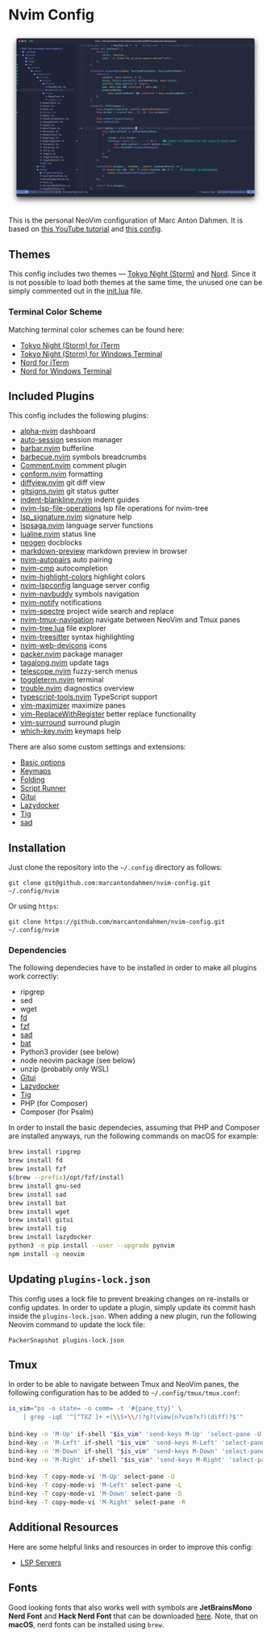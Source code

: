 # Nvim Config

![](images/editor-tokyonight.png)

This is the personal NeoVim configuration of Marc Anton Dahmen.
It is based on [this YouTube tutorial](https://www.youtube.com/watch?v=vdn_pKJUda8)
and [this config](https://github.com/josean-dev/dev-environment-files/tree/main/.config/nvim).

## Themes

This config includes two themes &mdash; [Tokyo Night (Storm)](https://github.com/folke/tokyonight.nvim)
and [Nord](https://github.com/gbprod/nord.nvim). Since it is not possible to load both themes at the same time,
the unused one can be simply commented out in the [init.lua](init.lua) file.

### Terminal Color Scheme

Matching terminal color schemes can be found here:

-   [Tokyo Night (Storm) for iTerm](https://github.com/folke/tokyonight.nvim/blob/main/extras/iterm/tokyonight_storm.itermcolors)
-   [Tokyo Night (Storm) for Windows Terminal](https://github.com/folke/tokyonight.nvim/blob/main/extras/windows_terminal/tokyonight_storm.json)
-   [Nord for iTerm](https://github.com/nordtheme/iterm2)
-   [Nord for Windows Terminal](https://compiledexperience.com/blog/posts/windows-terminal-nord)

## Included Plugins

This config includes the following plugins:

-   [alpha-nvim](https://github.com/goolord/alpha-nvim) dashboard
-   [auto-session](https://github.com/rmagatti/auto-session/) session manager
-   [barbar.nvim](https://github.com/romgrk/barbar.nvim) bufferline
-   [barbecue.nvim](https://github.com/utilyre/barbecue.nvim) symbols breadcrumbs
-   [Comment.nvim](https://github.com/numToStr/Comment.nvim) comment plugin
-   [conform.nvim](https://github.com/stevearc/conform.nvim) formatting
-   [diffview.nvim](https://github.com/sindrets/diffview.nvim) git diff view
-   [gitsigns.nvim](https://github.com/lewis6991/gitsigns.nvim) git status gutter
-   [indent-blankline.nvim](https://github.com/lukas-reineke/indent-blankline.nvim) indent guides
-   [nvim-lsp-file-operations](https://github.com/antosha417/nvim-lsp-file-operations) lsp file operations for nvim-tree
-   [lsp_signature.nvim](https://github.com/ray-x/lsp_signature.nvim) signature help
-   [lspsaga.nvim](https://github.com/glepnir/lspsaga.nvim) language server functions
-   [lualine.nvim](https://github.com/nvim-lualine/lualine.nvim) status line
-   [neogen](https://github.com/danymat/neogen) docblocks
-   [markdown-preview](https://github.com/iamcco/markdown-preview.nvim) markdown preview in browser
-   [nvim-autopairs](https://github.com/windwp/nvim-autopairs) auto pairing
-   [nvim-cmp](https://github.com/hrsh7th/nvim-cmp) autocompletion
-   [nvim-highlight-colors](https://github.com/brenoprata10/nvim-highlight-colors) highlight colors
-   [nvim-lspconfig](https://github.com/neovim/nvim-lspconfig) language server config
-   [nvim-navbuddy](https://github.com/SmiteshP/nvim-navbuddy) symbols navigation
-   [nvim-notify](https://github.com/rcarriga/nvim-notify) notifications
-   [nvim-spectre](https://github.com/nvim-pack/nvim-spectre) project wide search and replace
-   [nvim-tmux-navigation](https://github.com/alexghergh/nvim-tmux-navigation) navigate between NeoVim and Tmux panes
-   [nvim-tree.lua](https://github.com/nvim-tree/nvim-tree.lua) file explorer
-   [nvim-treesitter](https://github.com/nvim-treesitter/nvim-treesitter) syntax highlighting
-   [nvim-web-devicons](https://github.com/nvim-tree/nvim-web-devicons) icons
-   [packer.nvim](https://github.com/wbthomason/packer.nvim) package manager
-   [tagalong.nvim](https://github.com/AndrewRadev/tagalong.vim) update tags
-   [telescope.nvim](https://github.com/nvim-telescope/telescope.nvim) fuzzy-serch menus
-   [toggleterm.nvim](https://github.com/akinsho/toggleterm.nvim) terminal
-   [trouble.nvim](https://github.com/folke/trouble.nvim) diagnostics overview
-   [typescript-tools.nvim](https://github.com/pmizio/typescript-tools.nvim) TypeScript support
-   [vim-maximizer](https://github.com/szw/vim-maximizer) maximize panes
-   [vim-ReplaceWithRegister](https://github.com/inkarkat/vim-ReplaceWithRegister) better replace functionality
-   [vim-surround](https://github.com/tpope/vim-surround) surround plugin
-   [which-key.nvim](https://github.com/folke/which-key.nvim) keymaps help

There are also some custom settings and extensions:

-   [Basic options](lua/marcantondahmen/core/options.lua)
-   [Keymaps](lua/marcantondahmen/core/keymaps.lua)
-   [Folding](lua/marcantondahmen/plugins/fold.lua)
-   [Script Runner](lua/telescope/_extensions/scripts.lua)
-   [Gitui](lua/marcantondahmen/plugins/toggleterm.lua#L72)
-   [Lazydocker](lua/marcantondahmen/plugins/toggleterm.lua#L83)
-   [Tig](lua/marcantondahmen/plugins/toggleterm.lua#L94)
-   [sad](lua/marcantondahmen/plugins/toggleterm.lua#L105)

## Installation

Just clone the repository into the `~/.config` directory as follows:

```
git clone git@github.com:marcantondahmen/nvim-config.git ~/.config/nvim
```

Or using `https`:

```
git clone https://github.com/marcantondahmen/nvim-config.git ~/.config/nvim
```

### Dependencies

The following dependecies have to be installed in order to make all plugins work correctly:

-   ripgrep
-   sed
-   wget
-   [fd](https://github.com/sharkdp/fd)
-   [fzf](https://github.com/junegunn/fzf)
-   [sad](https://github.com/ms-jpq/sad)
-   [bat](https://github.com/sharkdp/bat)
-   Python3 provider (see below)
-   node neovim package (see below)
-   unzip (probably only WSL)
-   [Gitui](https://github.com/extrawurst/gitui)
-   [Lazydocker](https://github.com/jesseduffield/lazydocker)
-   [Tig](https://jonas.github.io/tig/)
-   PHP (for Composer)
-   Composer (for Psalm)

In order to install the basic dependecies, assuming that PHP and Composer are installed anyways, run the following commands on macOS for example:

```bash
brew install ripgrep
brew install fd
brew install fzf
$(brew --prefix)/opt/fzf/install
brew install gnu-sed
brew install sad
brew install bat
brew install wget
brew install gitui
brew install tig
brew install lazydocker
python3 -m pip install --user --upgrade pynvim
npm install -g neovim
```

## Updating `plugins-lock.json`

This config uses a lock file to prevent breaking changes on re-installs or config updates.
In order to update a plugin, simply update its commit hash inside the `plugins-lock.json`.
When adding a new plugin, run the following Neovim command to update the lock file:

```
PackerSnapshot plugins-lock.json
```

## Tmux

In order to be able to navigate between Tmux and NeoVim panes, the following configuration has to be added to `~/.config/tmux/tmux.conf`:

```bash
is_vim="ps -o state= -o comm= -t '#{pane_tty}' \
    | grep -iqE '^[^TXZ ]+ +(\\S+\\/)?g?(view|n?vim?x?)(diff)?$'"

bind-key -n 'M-Up' if-shell "$is_vim" 'send-keys M-Up' 'select-pane -U'
bind-key -n 'M-Left' if-shell "$is_vim" 'send-keys M-Left' 'select-pane -L'
bind-key -n 'M-Down' if-shell "$is_vim" 'send-keys M-Down' 'select-pane -D'
bind-key -n 'M-Right' if-shell "$is_vim" 'send-keys M-Right' 'select-pane -R'

bind-key -T copy-mode-vi 'M-Up' select-pane -U
bind-key -T copy-mode-vi 'M-Left' select-pane -L
bind-key -T copy-mode-vi 'M-Down' select-pane -D
bind-key -T copy-mode-vi 'M-Right' select-pane -R
```

## Additional Resources

Here are some helpful links and resources in order to improve this config:

-   [LSP Servers](https://github.com/williamboman/mason-lspconfig.nvim#available-lsp-servers)

## Fonts

Good looking fonts that also works well with symbols are **JetBrainsMono Nerd Font** and **Hack Nerd Font** that can be downloaded [here](https://www.nerdfonts.com/font-downloads).
Note, that on **macOS**, nerd fonts can be installed using `brew`.
